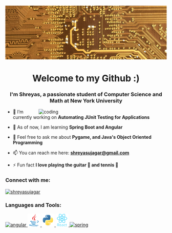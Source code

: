 ![logo](https://github.com/ShreyasUjagar/ShreyasUjagar/blob/main/Untitled%20design.png)

<h1 align="center">Welcome to my Github :)</h1>
<h3 align="center">I'm Shreyas, a passionate student of Computer Science and Math at New York University</h3>

<img align = "right" alt= "coding" width = "400" src = "https://user-images.githubusercontent.com/55389276/140866485-8fb1c876-9a8f-4d6a-98dc-08c4981eaf70.gif">

- 🔭 I’m currently working on **Automating JUnit Testing for Applications**

- 🌱 As of now, I am learning **Spring Boot and Angular**

- 💬 Feel free to ask me about **Pygame, and Java's Object Oriented Programming**

- 📫 You can reach me here: **shreyasujagar@gmail.com**

- ⚡ Fun fact **I love playing the guitar 🎸 and tennis 🎾**

<h3 align="left">Connect with me:</h3>
<p align="left">
<a href="https://fb.com/shreyasujagar" target="blank"><img align="center" src="https://raw.githubusercontent.com/rahuldkjain/github-profile-readme-generator/master/src/images/icons/Social/facebook.svg" alt="shreyasujagar" height="30" width="40" /></a>
</p>

<h3 align="left">Languages and Tools:</h3>
<p align="left"> <a href="https://angular.io" target="_blank" rel="noreferrer"> <img src="https://angular.io/assets/images/logos/angular/angular.svg" alt="angular" width="40" height="40"/> </a> <a href="https://www.java.com" target="_blank" rel="noreferrer"> <img src="https://raw.githubusercontent.com/devicons/devicon/master/icons/java/java-original.svg" alt="java" width="40" height="40"/> </a> <a href="https://www.python.org" target="_blank" rel="noreferrer"> <img src="https://raw.githubusercontent.com/devicons/devicon/master/icons/python/python-original.svg" alt="python" width="40" height="40"/> </a> <a href="https://reactjs.org/" target="_blank" rel="noreferrer"> <img src="https://raw.githubusercontent.com/devicons/devicon/master/icons/react/react-original-wordmark.svg" alt="react" width="40" height="40"/> </a> <a href="https://spring.io/" target="_blank" rel="noreferrer"> <img src="https://www.vectorlogo.zone/logos/springio/springio-icon.svg" alt="spring" width="40" height="40"/> </a> </p>





